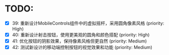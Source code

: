 # TODO:

- [x] 39: 重新设计MobileControls组件中的虚拟摇杆，采用圆角像素风格 (priority: High)
- [x] 40: 重新设计射击按钮，使用更美观的圆角和颜色搭配 (priority: High)
- [x] 41: 优化按钮的阴影效果，保持像素风格但更自然 (priority: Medium)
- [x] 42: 测试新设计的移动端控制按钮的视觉效果和功能 (priority: Medium)
